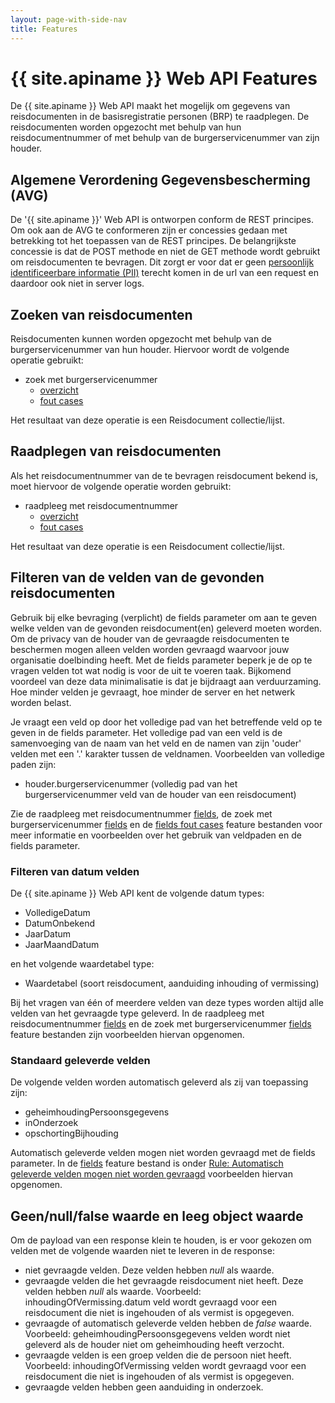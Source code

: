```yaml
---
layout: page-with-side-nav
title: Features
---
```


# {{ site.apiname }} Web API Features

De {{ site.apiname }} Web API maakt het mogelijk om gegevens van reisdocumenten in de basisregistratie personen (BRP) te raadplegen. De reisdocumenten worden opgezocht met behulp van hun reisdocumentnummer of met behulp van de burgerservicenummer van zijn houder.

## Algemene Verordening Gegevensbescherming (AVG)

De '{{ site.apiname }}' Web API is ontworpen conform de REST principes. Om ook aan de AVG te conformeren zijn er concessies gedaan met betrekking tot het toepassen van de REST principes. De belangrijkste concessie is dat de POST methode en niet de GET methode wordt gebruikt om reisdocumenten te bevragen. Dit zorgt er voor dat er geen [persoonlijk identificeerbare informatie (PII)](https://piwikpro.nl/blog/pii-niet-pii-en-persoonsgegevens/) terecht komen in de url van een request en daardoor ook niet in server logs.

## Zoeken van reisdocumenten

Reisdocumenten kunnen worden opgezocht met behulp van de burgerservicenummer van hun houder. Hiervoor wordt de volgende operatie gebruikt:

- zoek met burgerservicenummer
  - [overzicht](../features/zoek-met-burgerservicenummer/overzicht.feature)
  - [fout cases](../features/zoek-met-burgerservicenummer/fout-cases.feature)

Het resultaat van deze operatie is een Reisdocument collectie/lijst.

## Raadplegen van reisdocumenten

Als het reisdocumentnummer van de te bevragen reisdocument bekend is, moet hiervoor de volgende operatie worden gebruikt:

- raadpleeg met reisdocumentnummer
    - [overzicht](../features/raadpleeg-met-reisdocumentnummer/overzicht.feature)
    - [fout cases](../features/raadpleeg-met-reisdocumentnummer/fout-cases.feature)

Het resultaat van deze operatie is een Reisdocument collectie/lijst.

## Filteren van de velden van de gevonden reisdocumenten

Gebruik bij elke bevraging (verplicht) de fields parameter om aan te geven welke velden van de gevonden reisdocument(en) geleverd moeten worden. Om de privacy van de houder van de gevraagde reisdocumenten te beschermen mogen alleen velden worden gevraagd waarvoor jouw organisatie doelbinding heeft. Met de fields parameter beperk je de op te vragen velden tot wat nodig is voor de uit te voeren taak.
Bijkomend voordeel van deze data minimalisatie is dat je bijdraagt aan verduurzaming. Hoe minder velden je gevraagt, hoe minder de server en het netwerk worden belast.

Je vraagt een veld op door het volledige pad van het betreffende veld op te geven in de fields parameter. Het volledige pad van een veld is de samenvoeging van de naam van het veld en de namen van zijn 'ouder' velden met een '.' karakter tussen de veldnamen. Voorbeelden van volledige paden zijn:

- houder.burgerservicenummer (volledig pad van het burgerservicenummer veld van de houder van een reisdocument)

Zie de raadpleeg met reisdocumentnummer [fields](../features/raadpleeg-met-reisdocumentnummer/fields.feature), de zoek met burgerservicenummer [fields](../features/zoek-met-burgerservicenummer/fields.feature) en de [fields fout cases](../features/fields-fout-cases.feature) feature bestanden voor meer informatie en voorbeelden over het gebruik van veldpaden en de fields parameter.

### Filteren van datum velden

De {{ site.apiname }} Web API kent de volgende datum types:

- VolledigeDatum
- DatumOnbekend
- JaarDatum
- JaarMaandDatum

en het volgende waardetabel type:

- Waardetabel (soort reisdocument, aanduiding inhouding of vermissing)

Bij het vragen van één of meerdere velden van deze types worden altijd alle velden van het gevraagde type geleverd. In de raadpleeg met reisdocumentnummer [fields](../features/raadpleeg-met-reisdocumentnummer/fields.feature) en de zoek met burgerservicenummer [fields](../features/zoek-met-burgerservicenummer/fields.feature) feature bestanden zijn voorbeelden hiervan opgenomen.

### Standaard geleverde velden

De volgende velden worden automatisch geleverd als zij van toepassing zijn:

- geheimhoudingPersoonsgegevens
- inOnderzoek
- opschortingBijhouding

Automatisch geleverde velden mogen niet worden gevraagd met de fields parameter. In de [fields](../features/fields-fout-cases.feature) feature bestand is onder [Rule: Automatisch geleverde velden mogen niet worden gevraagd](../features/fields-fout-cases.feature#rule-automatisch-geleverde-velden-mogen-niet-worden-gevraagd) voorbeelden hiervan opgenomen.

## Geen/null/false waarde en leeg object waarde

Om de payload van een response klein te houden, is er voor gekozen om velden met de volgende waarden niet te leveren in de response:

- niet gevraagde velden. Deze velden hebben _null_ als waarde.
- gevraagde velden die het gevraagde reisdocument niet heeft. Deze velden hebben _null_ als waarde. Voorbeeld: inhoudingOfVermissing.datum veld wordt gevraagd voor een reisdocument die niet is ingehouden of als vermist is opgegeven.
- gevraagde of automatisch geleverde velden hebben de _false_ waarde. Voorbeeld: geheimhoudingPersoonsgegevens velden wordt niet geleverd als de houder niet om geheimhouding heeft verzocht.
- gevraagde velden is een groep velden die de persoon niet heeft. Voorbeeld: inhoudingOfVermissing velden wordt gevraagd voor een reisdocument die niet is ingehouden of als vermist is opgegeven.
- gevraagde velden hebben geen aanduiding in onderzoek.
